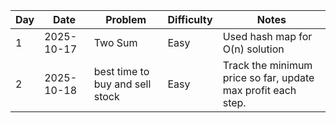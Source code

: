 | Day | Date | Problem | Difficulty | Notes |
|-----|------|---------|------------|-------|
| 1 | 2025-10-17 | Two Sum | Easy | Used hash map for O(n) solution |
| 2 | 2025-10-18 | best time to buy and sell stock | Easy | Track the minimum price so far, update max profit each step. |
